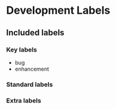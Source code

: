 # Development Labels

## Included labels

### Key labels
 - bug
 - enhancement

 ### Standard labels

 ### Extra labels